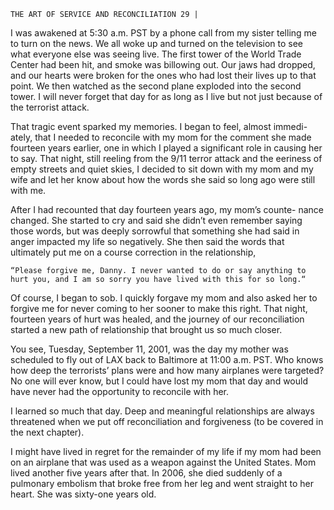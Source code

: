 ```
THE ART OF SERVICE AND RECONCILIATION 29 |
```
I was awakened at 5:30 a.m. PST by a phone call from my sister telling
me to turn on the news. We all woke up and turned on the television to see
what everyone else was seeing live. The first tower of the World Trade Center
had been hit, and smoke was billowing out. Our jaws had dropped, and our
hearts were broken for the ones who had lost their lives up to that point. We
then watched as the second plane exploded into the second tower. I will never
forget that day for as long as I live but not just because of the terrorist attack.

That tragic event sparked my memories. I began to feel, almost immedi-
ately, that I needed to reconcile with my mom for the comment she made
fourteen years earlier, one in which I played a significant role in causing her
to say. That night, still reeling from the 9/11 terror attack and the eeriness of
empty streets and quiet skies, I decided to sit down with my mom and my wife
and let her know about how the words she said so long ago were still with me.

After I had recounted that day fourteen years ago, my mom’s counte-
nance changed. She started to cry and said she didn’t even remember saying
those words, but was deeply sorrowful that something she had said in anger
impacted my life so negatively. She then said the words that ultimately put me
on a course correction in the relationship,

```
“Please forgive me, Danny. I never wanted to do or say anything to
hurt you, and I am so sorry you have lived with this for so long.“
```
Of course, I began to sob. I quickly forgave my mom and also asked her
to forgive me for never coming to her sooner to make this right. That night,
fourteen years of hurt was healed, and the journey of our reconciliation started
a new path of relationship that brought us so much closer.

You see, Tuesday, September 11, 2001, was the day my mother was
scheduled to fly out of LAX back to Baltimore at 11:00 a.m. PST. Who knows
how deep the terrorists’ plans were and how many airplanes were targeted?
No one will ever know, but I could have lost my mom that day and would have
never had the opportunity to reconcile with her.

I learned so much that day. Deep and meaningful relationships are always
threatened when we put off reconciliation and forgiveness (to be covered in
the next chapter).

I might have lived in regret for the remainder of my life if my mom had
been on an airplane that was used as a weapon against the United States. Mom
lived another five years after that. In 2006, she died suddenly of a pulmonary
embolism that broke free from her leg and went straight to her heart. She was
sixty-one years old.

